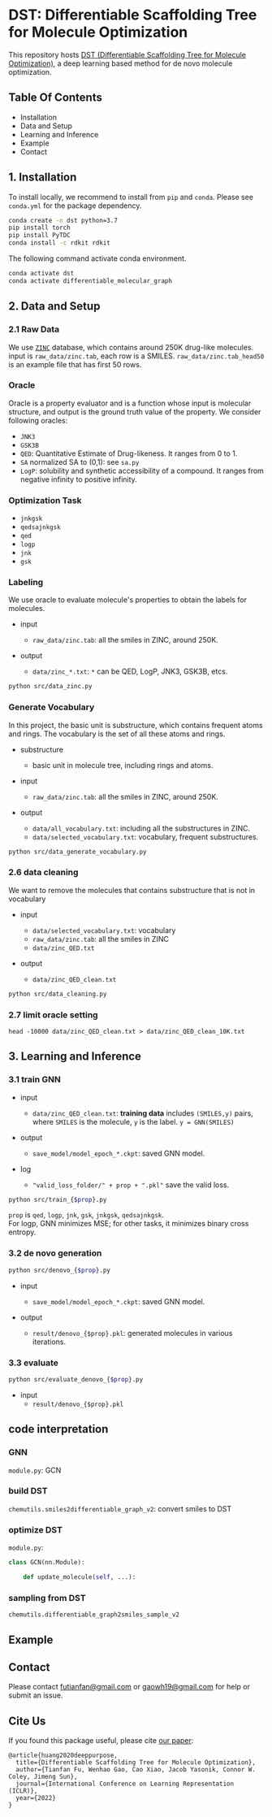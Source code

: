 # DST: Differentiable Scaffolding Tree for Molecule Optimization 


This repository hosts [DST (Differentiable Scaffolding Tree for Molecule Optimization)](https://openreview.net/forum?id=w_drCosT76&referrer=%5BAuthor%20Console%5D(%2Fgroup%3Fid%3DICLR.cc%2F2022%2FConference%2FAuthors%23your-submissions)), a deep learning based method for de novo molecule optimization. 



## Table Of Contents

- Installation 
- Data and Setup
- Learning and Inference 
- Example
- Contact 



## 1. Installation 

To install locally, we recommend to install from `pip` and `conda`. Please see `conda.yml` for the package dependency. 
 
```bash
conda create -n dst python=3.7 
pip install torch 
pip install PyTDC 
conda install -c rdkit rdkit 
```


The following command activate conda environment. 
```bash
conda activate dst
conda activate differentiable_molecular_graph
```



## 2. Data and Setup


### 2.1 Raw Data 

We use [`ZINC`](https://tdcommons.ai/generation_tasks/molgen/) database, which contains around 250K drug-like molecules. 
input is `raw_data/zinc.tab`, each row is a SMILES. 
`raw_data/zinc.tab_head50` is an example file that has first 50 rows. 



### Oracle

Oracle is a property evaluator and is a function whose input is molecular structure, and output is the ground truth value of the property. 
We consider following oracles: 
* `JNK3` 
* `GSK3B` 
* `QED`: Quantitative Estimate of Drug-likeness. It ranges from 0 to 1. 
* `SA` normalized SA to (0,1): see `sa.py`
* `LogP`: solubility and synthetic accessibility of a compound. It ranges from negative infinity to positive infinity.  



### Optimization Task 

* `jnkgsk`
* `qedsajnkgsk`
* `qed`
* `logp`
* `jnk`
* `gsk`



### Labeling

We use oracle to evaluate molecule's properties to obtain the labels for molecules. 

- input
  - `raw_data/zinc.tab`: all the smiles in ZINC, around 250K. 

- output
  - `data/zinc_*.txt`: `*` can be QED, LogP, JNK3, GSK3B, etcs. 

```bash  
python src/data_zinc.py 
```

### Generate Vocabulary 
In this project, the basic unit is substructure, which contains frequent atoms and rings. The vocabulary is the set of all these atoms and rings. 

- substructure
  - basic unit in molecule tree, including rings and atoms. 

- input
  - `raw_data/zinc.tab`: all the smiles in ZINC, around 250K. 

- output
  - `data/all_vocabulary.txt`: including all the substructures in ZINC.   
  - `data/selected_vocabulary.txt`: vocabulary, frequent substructures. 


```bash 
python src/data_generate_vocabulary.py
```

### 2.6 data cleaning  

We want to remove the molecules that contains substructure that is not in vocabulary 


- input 
  - `data/selected_vocabulary.txt`: vocabulary 
  - `raw_data/zinc.tab`: all the smiles in ZINC
  - `data/zinc_QED.txt` 


- output
  - `data/zinc_QED_clean.txt`


```bash 
python src/data_cleaning.py 
```



### 2.7 limit oracle setting 

```
head -10000 data/zinc_QED_clean.txt > data/zinc_QED_clean_10K.txt
```






























## 3. Learning and Inference 
 

### 3.1 train GNN

- input 
  - `data/zinc_QED_clean.txt`: **training data** includes `(SMILES,y)` pairs, where `SMILES` is the molecule, `y` is the label. `y = GNN(SMILES)`

- output 
  - `save_model/model_epoch_*.ckpt`: saved GNN model. 

- log
  - `"valid_loss_folder/" + prop + ".pkl"` save the valid loss. 

```bash 
python src/train_{$prop}.py 
```

`prop` is `qed`, `logp`, `jnk`, `gsk`, `jnkgsk`, `qedsajnkgsk`.  
For logp, GNN minimizes MSE; for other tasks, it minimizes binary cross entropy. 



### 3.2 de novo generation 

```bash
python src/denovo_{$prop}.py 
```

- input 
  - `save_model/model_epoch_*.ckpt`: saved GNN model. 

- output 
  - `result/denovo_{$prop}.pkl`: generated molecules in various iterations. 



### 3.3 evaluate 

```bash
python src/evaluate_denovo_{$prop}.py 
```

- input 
  - `result/denovo_{$prop}.pkl`





## code interpretation 


### GNN 
`module.py`: GCN 



### build DST 

`chemutils.smiles2differentiable_graph_v2`: convert smiles to DST 


### optimize DST 

`module.py`: 

```python
class GCN(nn.Module):

    def update_molecule(self, ...):

```

### sampling from DST 

`chemutils.differentiable_graph2smiles_sample_v2` 



## Example 




## Contact 
Please contact futianfan@gmail.com or gaowh19@gmail.com for help or submit an issue. 


## Cite Us
If you found this package useful, please cite [our paper](https://openreview.net/forum?id=w_drCosT76&referrer=%5BAuthor%20Console%5D(%2Fgroup%3Fid%3DICLR.cc%2F2022%2FConference%2FAuthors%23your-submissions)):
```
@article{huang2020deeppurpose,
  title={Differentiable Scaffolding Tree for Molecule Optimization},
  author={Tianfan Fu, Wenhao Gao, Cao Xiao, Jacob Yasonik, Connor W. Coley, Jimeng Sun},
  journal={International Conference on Learning Representation (ICLR)},
  year={2022}
}
```
















